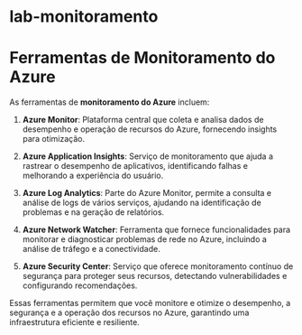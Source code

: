 # lab-monitoramento

# Ferramentas de Monitoramento do Azure

As ferramentas de **monitoramento do Azure** incluem:

1. **Azure Monitor**: Plataforma central que coleta e analisa dados de desempenho e operação de recursos do Azure, fornecendo insights para otimização.

2. **Azure Application Insights**: Serviço de monitoramento que ajuda a rastrear o desempenho de aplicativos, identificando falhas e melhorando a experiência do usuário.

3. **Azure Log Analytics**: Parte do Azure Monitor, permite a consulta e análise de logs de vários serviços, ajudando na identificação de problemas e na geração de relatórios.

4. **Azure Network Watcher**: Ferramenta que fornece funcionalidades para monitorar e diagnosticar problemas de rede no Azure, incluindo a análise de tráfego e a conectividade.

5. **Azure Security Center**: Serviço que oferece monitoramento contínuo de segurança para proteger seus recursos, detectando vulnerabilidades e configurando recomendações.

Essas ferramentas permitem que você monitore e otimize o desempenho, a segurança e a operação dos recursos no Azure, garantindo uma infraestrutura eficiente e resiliente.

